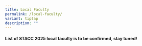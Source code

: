 ```yaml
---
title: Local Faculty
permalink: /local-faculty/
variant: tiptap
description: ""
---
```

<h4>List of STACC 2025 local faculty is to be confirmed, stay tuned!</h4>
<p></p>